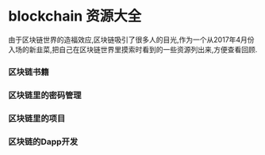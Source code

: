 # blockchain 资源大全
由于区块链世界的造福效应,区块链吸引了很多人的目光,作为一个从2017年4月份入场的新韭菜,把自己在区块链世界里摸索时看到的一些资源列出来,方便查看回顾.


### 区块链书籍


### 区块链里的密码管理


### 区块链里的项目


### 区块链的Dapp开发

